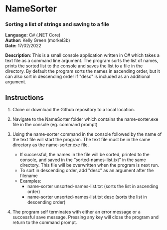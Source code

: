 # NameSorter
### Sorting a list of strings and saving to a file
**Language:** C# (.NET Core)  
**Author:** Kelly Green (morkel3b)  
**Date:** 17/02/2022 

**Description**: This is a small console application written in C# which takes a text file as a command line argument. The program sorts the list of names, prints the sorted list to the console and saves the list to a file in the directory. By default the program sorts the names in ascending order, but it can also sort in descending order if "desc" is included as an additional argument.

## Instructions

1.  Clone or download the Github repository to a local location.

2. Navigate to the NameSorter folder which contains the name-sorter.exe file in the console (eg. command prompt)

3. Using the name-sorter command in the console followed by the name of the text file will start the program. The text file must be in the same directory as the name-sorter.exe file.
    - If successful, the names in the file will be sorted, printed to the console, and saved in the “sorted-names-list.txt” in the same directory. This file will be overwritten when the program is next run.
    - To sort in descending order, add "desc" as an argument after the filename
    - Examples: 
        - name-sorter unsorted-names-list.txt  (sorts the list in ascending order)
        - name-sorter unsorted-names-list.txt desc   (sorts the list in descending order)


5. The program self terminates with either an error message or a successful save message. Pressing any key will close the program and return to the command prompt.
